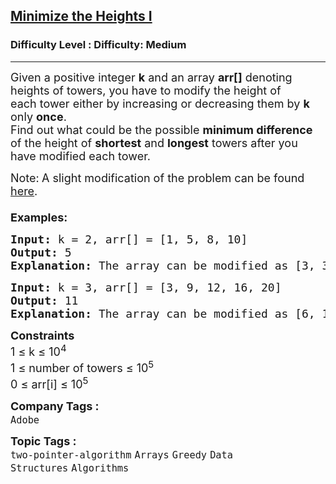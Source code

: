 <h2><a href="https://www.geeksforgeeks.org/problems/minimize-the-heights-i/1">Minimize the Heights I</a></h2><h3>Difficulty Level : Difficulty: Medium</h3><hr><div class="problems_problem_content__Xm_eO"><p><span style="font-size: 18px;">Given</span><span style="font-size: 18px;">&nbsp;a positive integer </span><strong style="font-size: 18px;">k</strong><span style="font-size: 18px;"> and an array </span><strong style="font-size: 18px;">arr[]</strong><span style="font-size: 18px;"> denoting heights of towers</span><span style="font-size: 18px;">, you have to modify the height&nbsp;of each&nbsp;tower either by increasing or decreasing them by </span><strong style="font-size: 18px;">k</strong><span style="font-size: 18px;"> only </span><strong style="font-size: 18px;">once</strong><span style="font-size: 18px;">.<br></span><span style="font-size: 18px;">Find out what could be the possible&nbsp;<strong>minimum difference</strong> of the height&nbsp;of <strong>shortest</strong> and <strong>longest</strong> towers after you have modified each tower.<br></span></p>
<p><span style="font-size: 18px;">Note:<strong> </strong></span><span style="font-size: 18px;">A slight modification of the problem can be found <a href="https://practice.geeksforgeeks.org/problems/minimize-the-heights3351/1">here</a>.&nbsp;<br><br></span><span style="font-size: 18px;"><strong>Examples:</strong></span></p>
<pre><span style="font-size: 18px;"><strong>Input: </strong>k = 2, arr[] = [1, 5, 8, 10]
<strong>Output: </strong>5
<strong>Explanation: </strong>The array can be modified as [3, 3, 6, 8]. The difference between the largest and the smallest is 8 - 3 = 5.
</span></pre>
<pre><span style="font-size: 18px;"><strong>Input: </strong>k = 3, arr[] = [3, 9, 12, 16, 20]
<strong>Output: </strong>11
<strong>Explanation: </strong>The array can be modified as [6, 12, 9, 13, 17]. The difference between the largest and the smallest is 17 - 6 = 11.&nbsp;
</span></pre>
<p><span style="font-size: 18px;"><strong>Constraints</strong><br>1 ≤ k ≤ 10<sup>4</sup><br>1 ≤ number of towers ≤ 10<sup>5</sup><br>0 ≤ arr[i] ≤ 10<sup>5</sup></span></p></div><p><span style=font-size:18px><strong>Company Tags : </strong><br><code>Adobe</code>&nbsp;<br><p><span style=font-size:18px><strong>Topic Tags : </strong><br><code>two-pointer-algorithm</code>&nbsp;<code>Arrays</code>&nbsp;<code>Greedy</code>&nbsp;<code>Data Structures</code>&nbsp;<code>Algorithms</code>&nbsp;